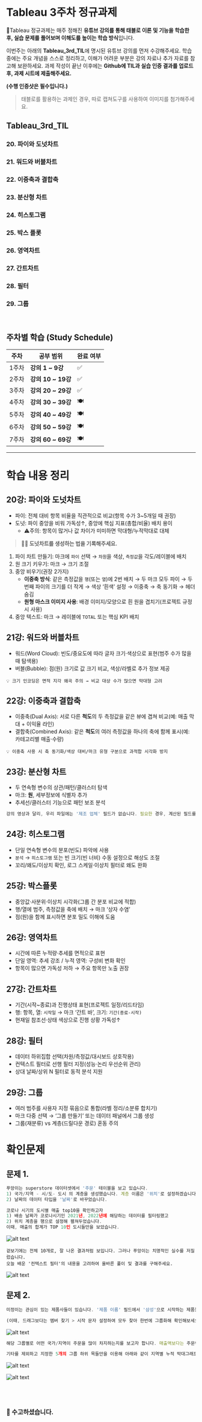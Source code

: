 # Tableau 3주차 정규과제

📌Tableau 정규과제는 매주 정해진 **유튜브 강의를 통해 태블로 이론 및 기능을 학습한 후, 실습 문제를 풀어보며 이해도를 높이는 학습 방식**입니다. 

이번주는 아래의 **Tableau_3rd_TIL**에 명시된 유튜브 강의를 먼저 수강해주세요. 학습 중에는 주요 개념을 스스로 정리하고, 이해가 어려운 부분은 강의 자료나 추가 자료를 참고해 보완하세요. 과제 작성이 끝난 이후에는 **Github에 TIL과 실습 인증 결과를 업로드 후, 과제 시트에 제출해주세요.**



**(수행 인증샷은 필수입니다.)** 

> 태블로를 활용하는 과제인 경우, 따로 캡쳐도구를 사용하여 이미지를 첨가해주세요.



## Tableau_3rd_TIL

### 20. 파이와 도넛차트

### 21. 워드와 버블차트

### 22. 이중축과 결합축

### 23. 분산형 차트

### 24. 히스토그램

### 25. 박스 플롯

### 26. 영역차트

### 27. 간트차트

### 28. 필터

### 29. 그룹



<br>

## 주차별 학습 (Study Schedule)

| 주차  | 공부 범위          | 완료 여부 |
| ----- | ------------------ | --------- |
| 1주차 | **강의 1 ~ 9강**   | ✅         |
| 2주차 | **강의 10 ~ 19강** | ✅         |
| 3주차 | **강의 20 ~ 29강** | ✅         |
| 4주차 | **강의 30 ~ 39강** | 🍽️         |
| 5주차 | **강의 40 ~ 49강** | 🍽️         |
| 6주차 | **강의 50 ~ 59강** | 🍽️         |
| 7주차 | **강의 60 ~ 69강** | 🍽️         |

<!-- 여기까진 그대로 둬 주세요-->



---

# 학습 내용 정리

## 20강: 파이와 도넛차트
- 파이: 전체 대비 항목 비율을 직관적으로 비교(항목 수가 3~5개일 때 권장)
- 도넛: 파이 중앙을 비워 가독성↑, 중앙에 핵심 지표(총합/비율) 배치 용이
  - ⚠️주의: 항목이 많거나 값 차이가 미미하면 막대형/누적막대로 대체

> **🧞‍♀️ 도넛차트를 생성하는 법을 기록해주세요.**
1) 파이 차트 만들기: 마크에 `파이` 선택 → `차원`을 색상, `측정값`을 각도/레이블에 배치  
2) 원 크기 키우기: 마크 → 크기 조절  
3) 중앙 비우기(권장 2가지)
   - **이중축 방식**: 같은 측정값을 `행`(또는 `열`)에 2번 배치 → 두 마크 모두 파이 → 두 번째 파이의 크기를 더 작게 → 색상 ‘흰색’ 설정 → 이중축 → 축 동기화 → 헤더 숨김  
   - **원형 마스크 이미지 사용**: 배경 이미지/모양으로 흰 원을 겹치기(프로젝트 규정 시 사용)  
4) 중앙 텍스트: 마크 → 레이블에 `TOTAL` 또는 핵심 KPI 배치



## 21강: 워드와 버블차트
- 워드(Word Cloud): 빈도/중요도에 따라 글자 크기·색상으로 표현(범주 수가 많을 때 탐색용)
- 버블(Bubble): 점(원) 크기로 값 크기 비교, 색상/라벨로 추가 정보 제공

```
💡 크기 인코딩은 면적 지각 왜곡 주의 → 비교 대상 수가 많으면 막대형 고려
```



## 22강: 이중축과 결합축
- 이중축(Dual Axis): 서로 다른 **척도**의 두 측정값을 같은 뷰에 겹쳐 비교(예: 매출 막대 + 이익율 라인)
- 결합축(Combined Axis): 같은 **척도**의 여러 측정값을 하나의 축에 함께 표시(예: 카테고리별 매출·수량)

```
💡 이중축 사용 시 축 동기화/색상 대비/마크 유형 구분으로 과적합 시각화 방지
```



## 23강: 분산형 차트

- 두 연속형 변수의 상관/패턴/클러스터 탐색
- 마크: **원**, 세부정보에 식별자 추가
- 추세선/클러스터 기능으로 패턴 보조 분석

```js
강의 영상과 달리, 우리 파일에는 '제조 업체' 필드가 없습니다. 필요한 경우, 계산된 필드를 이용해 'SPLIT([제품 이름], ' ', 1)'를 '제조 업체'로 정의하시고 세부 정보에 놓아주세요.
```



## 24강: 히스토그램
- 단일 연속형 변수의 분포(빈도) 파악에 사용
- `분석` → `히스토그램` 또는 빈 크기(빈 너비) 수동 설정으로 해상도 조절
- 꼬리/왜도/이상치 확인, 로그 스케일·이상치 필터로 왜도 완화



## 25강: 박스플롯
- 중앙값·사분위·이상치 시각화(그룹 간 분포 비교에 적합)
- 행/열에 범주, 측정값을 축에 배치 → 마크 ‘상자 수염’
- 점(원)을 함께 표시하면 분포 밀도 이해에 도움



## 26강: 영역차트
- 시간에 따른 누적량·추세를 면적으로 표현
- 단일 영역: 추세 강조 / 누적 영역: 구성비 변화 확인
- 항목이 많으면 가독성 저하 → 주요 항목만 노출 권장



## 27강: 간트차트
- 기간(시작~종료)과 진행상태 표현(프로젝트 일정/리드타임)
- 행: 항목, 열: `시작일` → 마크 ‘간트 바’, 크기: `기간(종료-시작)`
- 현재일 참조선·상태 색상으로 진행 상황 가독성↑



## 28강: 필터
- 데이터 하위집합 선택(차원/측정값/대시보드 상호작용)
- 컨텍스트 필터로 선행 필터 지정(성능·논리 우선순위 관리)
- 상대 날짜/상위 N 필터로 동적 분석 지원



## 29강: 그룹
- 여러 범주를 사용자 지정 묶음으로 통합(라벨 정리/소분류 합치기)
- 마크 다중 선택 → ‘그룹 만들기’ 또는 데이터 패널에서 그룹 생성
- 그룹(재분류) vs 계층(드릴다운 경로) 혼동 주의



# 확인문제

## 문제 1.

```js
푸앙이는 superstore 데이터셋에서 '주문' 테이블을 보고 있습니다.
1) 국가/지역 - 시/도- 도시 의 계층을 생성했습니다. 계층 이름은 '위치'로 설정하겠습니다.
2) 날짜의 데이터 타입을 '날짜'로 바꾸었습니다.

코로나 시기의 도시별 매출 top10을 확인하고자
1) 배송 날짜가 코로나시기인 2021년, 2022년에 해당하는 데이터를 필터링했고
2) 위치 계층을 행으로 설정해 펼쳐두었습니다.
이때, 매출의 합계가 TOP 10인 도시들만을 보았습니다.
```

![alt text](https://raw.githubusercontent.com/DArt-B-Official/Tableau_Template/main/images/Week2-1.png)



```
겉보기에는 전체 10개로, 잘 나온 결과처럼 보입니다. 그러나 푸앙이는 치명적인 실수를 저질렀습니다.
오늘 배운 '컨텍스트 필터'의 내용을 고려하여 올바른 풀이 및 결과를 구해주세요.
```
![alt text](image.png)

<!-- DArt-B superstore가 아닌 개인 superstore 파일을 사용했다면 값이 다르게 표시될 수 있습니다.-->



## 문제 2.

```js
미정이는 관심이 있는 제품사들이 있습니다. '제품 이름' 필드에서 '삼성'으로 시작하는 제품들을 'Samsung group'으로, 'Apple'으로 시작하는 제품들을 'Apple group'으로, 'Canon'으로 시작하는 제품들을 'Canon group'으로, 'HP'로 시작하는 제품들을 'HP group', 'Logitech'으로 시작하는 제품들을 'Logitech group'으로 그룹화해서 보려고 합니다. 나머지는 기타로 설정해주세요. 이 그룹화를 명명하는 필드는 'Product Name Group'으로 설정해주세요.

(이때, 드래그보다는 멤버 찾기 > 시작 문자 설정하여 모두 찾아 한번에 그룹화해 확인해보세요.)
```

![alt text](https://raw.githubusercontent.com/DArt-B-Official/Tableau_Template/main/images/Week2-2.png)


```js
해당 그룹별로 어떤 국가/지역이 주문을 많이 차지하는지를 보고자 합니다. 매출액보다는 주문량을 보고 싶으므로, 주문Id의 카운트로 계산하겠습니다.

기타를 제외하고 지정한 5개의 그룹 하위 목들만을 이용해 아래와 같이 지역별 누적 막대그래프를 그려봐주세요.
```

![alt text](https://raw.githubusercontent.com/DArt-B-Official/Tableau_Template/main/images/Week2-3.png)

![alt text](image-1.png)


<br>

<br>

### 🎉 수고하셨습니다.